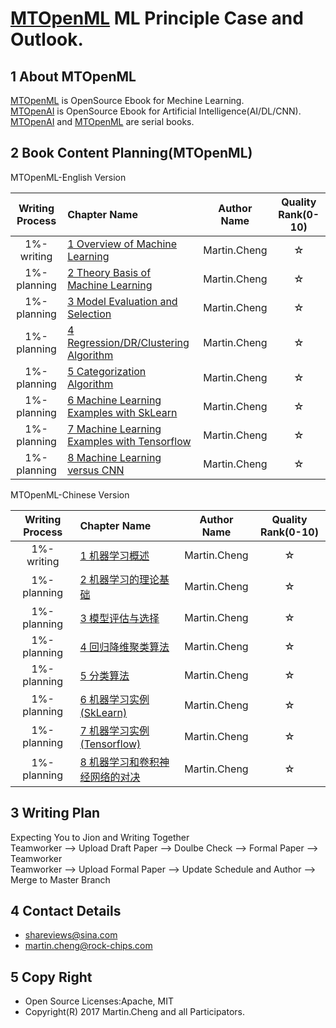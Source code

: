 
# [MTOpenML](https://github.com/MTMediaDev/MTOpenML) ML Principle Case and Outlook.

## 1 About MTOpenML

[MTOpenML](https://github.com/MTMediaDev/MTOpenML) is OpenSource Ebook for  Mechine  Learning.  
[MTOpenAI](https://github.com/MTMediaDev/MTOpenAI) is OpenSource Ebook for  Artificial Intelligence(AI/DL/CNN).  
[MTOpenAI](https://github.com/MTMediaDev/MTOpenAI) and [MTOpenML](https://github.com/MTMediaDev/MTOpenML) are serial books.  

## 2 Book Content Planning(MTOpenML)

MTOpenML-English Version

| Writing Process | Chapter Name | Author Name | Quality Rank(0-10) |
|:----:|:----|:----:|:----:|
|1%-writing|[1 Overview of Machine Learning](book-open-ml-en/1-ml-overview/README.md)| Martin.Cheng |☆|
|1%-planning|[2 Theory Basis of Machine Learning](book-open-ml-en/2-ml-basic/README.md)| Martin.Cheng |☆|
|1%-planning|[3 Model Evaluation and Selection](book-open-ml-en/3-ml-select-model/README.md)| Martin.Cheng |☆|
|1%-planning|[4 Regression/DR/Clustering Algorithm](book-open-ml-en/4-ml-regression/README.md)| Martin.Cheng |☆|
|1%-planning|[5 Categorization Algorithm](book-open-ml-en/5-ml-category/README.md)| Martin.Cheng |☆|
|1%-planning|[6 Machine Learning Examples with SkLearn](book-open-ml-en/6-ml-sklearn/README.md)| Martin.Cheng |☆|
|1%-planning|[7 Machine Learning Examples with Tensorflow](book-open-ml-en/7-ml-tensorflow/README.md)| Martin.Cheng |☆|
|1%-planning|[8 Machine Learning versus CNN](book-open-ml-en/8-ml-versus/README.md)| Martin.Cheng |☆|

MTOpenML-Chinese Version

| Writing Process | Chapter Name | Author Name | Quality Rank(0-10) |
|:----:|:----|:----:|:----:|
|1%-writing|[1 机器学习概述](book-open-ml-cn/1-ml-overview/README.md)| Martin.Cheng |☆|
|1%-planning|[2 机器学习的理论基础](book-open-ml-cn/2-ml-basic/README.md)| Martin.Cheng |☆|
|1%-planning|[3 模型评估与选择](book-open-ml-cn/3-ml-select-model/README.md)| Martin.Cheng |☆|
|1%-planning|[4 回归降维聚类算法](book-open-ml-cn/4-ml-regression/README.md)| Martin.Cheng |☆|
|1%-planning|[5 分类算法](book-open-ml-cn/5-ml-category/README.md)| Martin.Cheng |☆|
|1%-planning|[6 机器学习实例(SkLearn)](book-open-ml-cn/6-ml-sklearn/README.md)| Martin.Cheng |☆|
|1%-planning|[7 机器学习实例(Tensorflow)](book-open-ml-cn/7-ml-tensorflow/README.md)| Martin.Cheng |☆|
|1%-planning|[8 机器学习和卷积神经网络的对决](book-open-ml-cn/8-ml-versus/README.md)| Martin.Cheng |☆|

## 3 Writing Plan
Expecting You to Jion and Writing Together  
Teamworker --> Upload Draft Paper  --> Doulbe Check --> Formal Paper -->  Teamworker  
Teamworker --> Upload Formal Paper --> Update Schedule and Author --> Merge to Master Branch  

## 4 Contact Details
* shareviews@sina.com
* martin.cheng@rock-chips.com

## 5 Copy Right
* Open Source Licenses:Apache, MIT
* Copyright(R) 2017 Martin.Cheng and all Participators.

